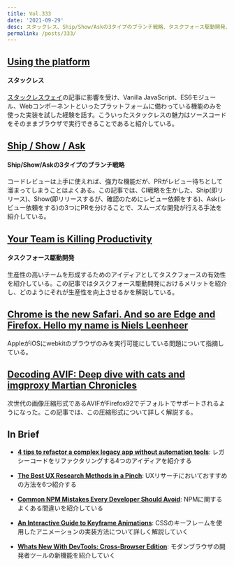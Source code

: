 ```yaml
---
title: Vol.333
date: '2021-09-29'
desc: スタックレス、Ship/Show/Askの3タイプのブランチ戦略、タスクフォース駆動開発、ほか計10リンク
permalink: /posts/333/
---
```


## [Using the platform](https://elisehe.in/2021/08/22/using-the-platform)
#### スタックレス

[スタックレスウェイ](https://tutorials.yax.com/articles/build-websites-the-yax-way/quicktakes/what-is-the-yax-way.html)の記事に影響を受け、Vanilla JavaScript、ES6モジュール、Webコンポーネントといったプラットフォームに備わっている機能のみを使った実装を試した経験を話す。こういったスタックレスの魅力はソースコードをそのままブラウザで実行できることであると紹介している。


## [Ship / Show / Ask](https://martinfowler.com/articles/ship-show-ask.html)
#### Ship/Show/Askの3タイプのブランチ戦略

コードレビューは上手に使えれば、強力な機能だが、PRがレビュー待ちとして溜まってしまうことはよくある。この記事では、CI戦略を生かした、Ship(即リリース)、Show(即リリースするが、確認のためにレビュー依頼をする)、Ask(レビュー依頼をする)の3つにPRを分けることで、スムーズな開発が行える手法を紹介している。


## [Your Team is Killing Productivity](https://medium.com/@stevebishop_89684/your-team-is-killing-productivity-e092cb834cd1)
#### タスクフォース駆動開発

生産性の高いチームを形成するためのアイディアとしてタスクフォースの有効性を紹介している。この記事ではタスクフォース駆動開発におけるメリットを紹介し、どのようにそれが生産性を向上させるかを解説している。



## [Chrome is the new Safari. And so are Edge and Firefox.  Hello my name is Niels Leenheer](https://nielsleenheer.com/articles/2021/chrome-is-the-new-safari-and-so-are-edge-and-firefox/)

AppleがiOSにwebkitのブラウザのみを実行可能にしている問題について指摘している。


## [Decoding AVIF: Deep dive with cats and imgproxy  Martian Chronicles](https://evilmartians.com/chronicles/decoding-avif-deep-dive-with-cats-and-imgproxy)

次世代の画像圧縮形式であるAVIFがFirefox92でデフォルトでサポートされるようになった。この記事では、この圧縮形式について詳しく解説する。


## In Brief

- **[4 tips to refactor a complex legacy app without automation tools](https://understandlegacycode.com/blog/4-tips-refactor-without-tools)**: レガシーコードをリファクタリングする4つのアイディアを紹介する

- **[The Best UX Research Methods in a Pinch](https://uxtools.co/blog/best-ux-research-methods-in-a-pinch/)**: UXリサーチにおいておすすめの方法を6つ紹介する

- **[Common NPM Mistakes Every Developer Should Avoid](https://blog.bitsrc.io/common-npm-mistakes-every-developer-should-avoid-60ab0642d8f9)**: NPMに関するよくある間違いを紹介している

- **[An Interactive Guide to Keyframe Animations](https://www.joshwcomeau.com/animation/keyframe-animations/)**: CSSのキーフレームを使用したアニメーションの実装方法について詳しく解説していく

- **[Whats New With DevTools: Cross-Browser Edition](https://www.smashingmagazine.com/2021/09/devtools-cross-browser-edition/)**: モダンブラウザの開発者ツールの新機能を紹介していく
